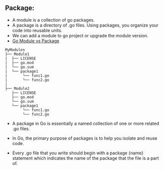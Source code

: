 ## Package:

- A module is a collection of go packages.
- A package is a directory of .go files. Using packages, you organize your code into reusable units.
- We can add a module to go project or upgrade the module version.
- [Go Module vs Package](https://stackoverflow.com/questions/61940117/go-modules-vs-package)

```
MyModules
├── Module1
|  ├── LICENSE
|  ├── go.mod
|  └── go.sum
|  └── package1
|       └── func1.go
|       └── func2.go
|
├── Module2
   ├── LICENSE
   ├── go.mod
   └── go.sum
   └── package1
        └── func1.go
        └── func2.go
```

- A package in Go is essentially a named collection of one or more related .go files. 
- In Go, the primary purpose of packages is to help you isolate and reuse code.

- Every .go file that you write should begin with a package {name} statement which indicates the name of the package that the file is a part of. 
